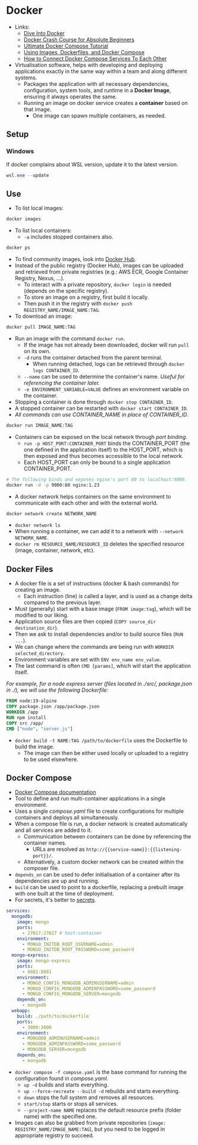 # Docker

- Links:
  - [Dive Into Docker](https://diveintodocker.com/ref-dfp)
  - [Docker Crash Course for Absolute Beginners](https://www.youtube.com/watch?v=pg19Z8LL06w)
  - [Ultimate Docker Compose Tutorial](https://www.youtube.com/watch?v=SXwC9fSwct8)
  - [Using Images, Dockerfiles, and Docker Compose](https://containers.dev/guide/dockerfile)
  - [How to Connect Docker Compose Services To Each Other](https://erik-ekberg.medium.com/docker-compose-connecting-services-by-hostname-or-alias-b4f1a53d8d95)
- Virtualisation software, helps with developing and deploying applications exactly in the same way within a team and along different systems.
  - Packages the application with all necessary dependencies, configuration, system tools, and runtime in a **Docker Image**, ensuring it always operates the same.
  - Running an image on docker service creates a **container** based on that image.
    - One image can spawn multiple containers, as needed.

## Setup

### Windows

If docker complains about WSL version, update it to the latest version.

```powershell
wsl.exe --update
```

## Use

- To list local images:

```bash
docker images
```

- To list local containers:
  - `-a` includes stopped containers also.

```bash
docker ps
```

- To find community images, look into [Docker Hub](https://hub.docker.com/).
- Instead of the public registry (Docker Hub), images can be uploaded and retrieved from private registries (e.g.: AWS ECR, Google Container Registry, Nexus, ...).
  - To interact with a private repository, `docker login` is needed (depends on the specific registry).
  - To store an image on a registry, first build it locally.
  - Then push it in the registry with `docker push REGISTRY_NAME/IMAGE_NAME:TAG`.
- To download an image:

```bash
docker pull IMAGE_NAME:TAG
```

- Run an image with the command `docker run`.
  - If the image has not already been downloaded, docker will run `pull` on its own.
  - `-d` runs the container detached from the parent terminal.
    - When running detached, logs can be retrieved through `docker logs CONTAINER_ID`.
  - `--name` can be used to determine the container's name. *Useful for referencing the container later.*
  - `-e ENVIRONMENT_VARIABLE=VALUE` defines an environment variable on the container.
- Stopping a container is done through `docker stop CONTAINER_ID`.
- A stopped container can be restarted with `docker start CONTAINER_ID`.
- *All commands can use CONTAINER_NAME in place of CONTAINER_ID*.

```bash
docker run IMAGE_NAME:TAG
```

- Containers can be exposed on the local network through *port binding*.
  - `run -p HOST_PORT:CONTAINER_PORT` binds the CONTAINER_PORT (the one defined in the application itself) to the HOST_PORT, which is then exposed and thus becomes accessible to the local network.
  - Each HOST_PORT can only be bound to a single application CONTAINER_PORT.

```bash
# The following binds and exposes nginx's port 80 to localhost:9000.
docker run -d -p 9000:80 nginx:1.23
```

- A docker network helps containers on the same environment to communicate with each other and with the external world.

```bash
docker network create NETWORK_NAME
```

- `docker network ls`
- When running a container, we can add it to a network with `--network NETWORK_NAME`.
- `docker rm RESOURCE_NAME/RESOURCE_ID` deletes the specified resource (image, container, network, etc).

## Docker Files

- A docker file is a set of instructions (docker & bash commands) for creating an image.
  - Each instruction (line) is called a layer, and is used as a change delta compared to the previous layer.
- Must (generally) start with a base image (`FROM image:tag`), which will be modified to our liking.
- Application source files are then copied (`COPY source_dir destination_dir`).
- Then we ask to install dependencies and/or to build source files (`RUN ...`).
- We can change where the commands are being run with `WORKDIR selected_directory`.
- Environment variables are set with `ENV env_name env_value`.
- The last command is often `CMD [params]`, which will start the application itself.

*For example, for a node express server (files located in ./src/, package.json in ./), we will use the following Dockerfile:*

```Dockerfile
FROM node:19-alpine
COPY package.json /app/package.json
WORKDIR /app
RUN npm install
COPY src /app/
CMD ["node", "server.js"]
```

- `docker build -t NAME:TAG /path/to/dockerfile` uses the Dockerfile to build the image.
  - The image can then be either used locally or uploaded to a registry to be used elsewhere.

## Docker Compose

- [Docker Compose documentation](https://docs.docker.com/compose/)
- Tool to define and run multi-container applications in a single environment.
- Uses a single *compose.yaml* file to create configurations for multiple containers and deploys all simultaneously.
- When a compose file is run, a docker network is created automatically and all services are added to it.
  - Communication between containers can be done by referencing the container names.
    - URLs are resolved as `http://{{service-name}}:{{listening-port}}/`.
  - Alternatively, a custom docker network can be created within the composer file.
- `depends_on` can be used to defer initialisation of a container after its dependencies are up and running.
- `build` can be used to point to a dockerfile, replacing a prebuilt image with one built at the time of deployment.
- For secrets, it's better to [secrets](https://docs.docker.com/compose/use-secrets/).

```yaml
services:
  mongodb:
    image: mongo
    ports:
      - 27017:27017 # host:container
    environment:
      - MONGO_INITDB_ROOT_USERNAME=admin
      - MONGO_INITDB_ROOT_PASSWORD=some_password
  mongo-express:
    image: mongo-express
    ports:
      - 8081:8081
    environment:
      - MONGO_CONFIG_MONGODB_ADMINUSERNAME=admin
      - MONGO_CONFIG_MONGODB_ADMINPASSWORD=some_password
      - MONGO_CONFIG_MONGODB_SERVER=mongodb
    depends_on:
      - mongodb
  webapp:
    build: ./path/to/dockerfile
    ports:
      - 3000:3000
    environment:
      - MONGODB_ADMINUSERNAME=admin
      - MONGODB_ADMINPASSWORD=some_password
      - MONGODB_SERVER=mongodb
    depends_on:
      - mongodb
```

- `docker compose -f compose.yaml` is the base command for running the configuration found in *compose.yaml*.
  - `up -d` builds and starts everything.
  - `up --force-recreate --build -d` rebuilds and starts everything.
  - `down` stops the full system and removes all resources.
  - `start/stop` starts or stops all services.
  - `--project-name NAME` replaces the default resource prefix (folder name) with the specified one.
- Images can also be grabbed from private repositories (`image: REGISTRY_NAME/IMAGE_NAME:TAG`), but you need to be logged in appropriate registry to succeed.

